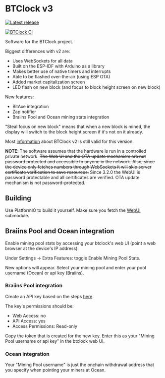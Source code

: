# BTClock v3

[![Latest release](https://git.btclock.dev/btclock/btclock_v3/badges/release.svg)](https://git.btclock.dev/btclock/btclock_v3/releases/latest)

[![BTClock CI](https://git.btclock.dev/btclock/btclock_v3/badges/workflows/push.yaml/badge.svg)](https://git.btclock.dev/btclock/btclock_v3/actions?workflow=push.yaml&actor=0&status=0)

Software for the BTClock project.

Biggest differences with v2 are:
- Uses WebSockets for all data
- Built on the ESP-IDF with Arduino as a library 
- Makes better use of native timers and interrupts
- Able to be flashed over-the-air (using ESP OTA)
- Added market capitalization screen
- LED flash on new block (and focus to block height screen on new block)

New features:
- BitAxe integration
- Zap notifier
- Braiins Pool and Ocean mining stats integration

"Steal focus on new block" means that when a new block is mined, the display will switch to the block height screen if it's not on it already.

Most [information](https://github.com/btclock/btclock_v2/wiki) about BTClock v2 is still valid for this version.

**NOTE**: The software assumes that the hardware is run in a controlled private network. ~~The Web UI and the OTA update mechanism are not password protected and accessible to anyone in the network. Also, since the device only fetches numbers through WebSockets it will skip server certificate verification to save resources.~~ Since 3.2.0 the WebUI is password protectable and all certificates are verified. OTA update mechanism is not password-protected. 

## Building

Use PlatformIO to build it yourself. Make sure you fetch the [WebUI](https://github.com/btclock/webui) submodule.


## Braiins Pool and Ocean integration
Enable mining pool stats by accessing your btclock's web UI (point a web browser at the device's IP address).

Under Settings -> Extra Features: toggle Enable Mining Pool Stats.

New options will appear. Select your mining pool and enter your pool username (Ocean) or api key (Braiins).


### Braiins Pool integration
Create an API key based on the steps [here](https://academy.braiins.com/en/braiins-pool/monitoring/#api-configuration).

The key's permissions should be:
* Web Access: no
* API Access: yes
* Access Permissions: Read-only

Copy the token that is created for the new key. Enter this as your "Mining Pool username or api key" in the btclock web UI.


### Ocean integration
Your "Mining Pool username" is just the onchain withdrawal address that you specify when pointing your miners at Ocean.
